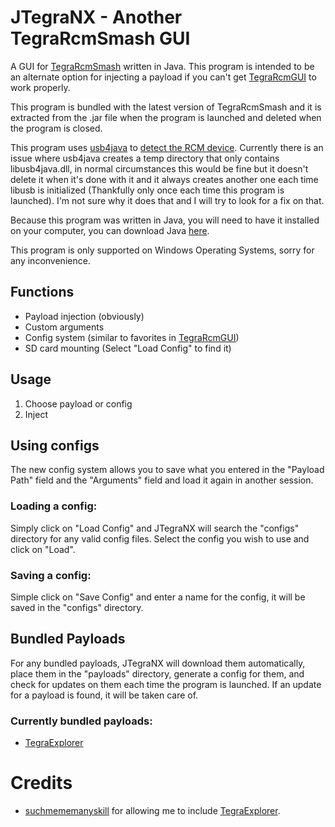 # JTegraNX - Another TegraRcmSmash GUI
A GUI for [TegraRcmSmash](https://github.com/rajkosto/TegraRcmSmash) written in Java. This program is intended to be an alternate option for injecting a payload if you can't get [TegraRcmGUI](https://github.com/eliboa/TegraRcmGUI) to work properly.

This program is bundled with the latest version of TegraRcmSmash and it is extracted from the .jar file when the program is launched and deleted when the program is closed.

This program uses [usb4java](http://usb4java.org/index.html) to [detect the RCM device](./src/jtegranx/util/TegraRCM.java). Currently there is an issue where usb4java creates a temp directory that only contains libusb4java.dll, in normal circumstances this would be fine but it doesn't delete it when it's done with it and it always creates another one each time libusb is initialized (Thankfully only once each time this program is launched). I'm not sure why it does that and I will try to look for a fix on that.

Because this program was written in Java, you will need to have it installed on your computer, you can download Java [here](https://www.java.com/en/).

This program is only supported on Windows Operating Systems, sorry for any inconvenience.

## Functions
- Payload injection (obviously)
- Custom arguments
- Config system (similar to favorites in [TegraRcmGUI](https://github.com/eliboa/TegraRcmGUI))
- SD card mounting (Select "Load Config" to find it)

## Usage
1. Choose payload or config
2. Inject

## Using configs
The new config system allows you to save what you entered in the "Payload Path" field and the "Arguments" field and load it again in another session.

### Loading a config:
Simply click on "Load Config" and JTegraNX will search the "configs" directory for any valid config files. Select the config you wish to use and click on "Load".

### Saving a config:
Simple click on "Save Config" and enter a name for the config, it will be saved in the "configs" directory.

## Bundled Payloads
For any bundled payloads, JTegraNX will download them automatically, place them in the "payloads" directory, generate a config for them, and check for updates on them each time the program is launched. If an update for a payload is found, it will be taken care of.

### Currently bundled payloads:
- [TegraExplorer](https://github.com/suchmememanyskill/TegraExplorer)

# Credits
- [suchmememanyskill](https://github.com/suchmememanyskill) for allowing me to include [TegraExplorer](https://github.com/suchmememanyskill/TegraExplorer).
